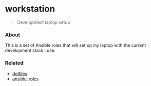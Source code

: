 # workstation

> Development laptop setup

### About

This is a set of Ansible roles that will set up my laptop with the current development stack I use.

### Related

- [dotfiles](https://git.sr.ht/~roryrjb/dotfiles)
- [ansible-roles](https://git.sr.ht/~roryrjb/ansible-roles)
